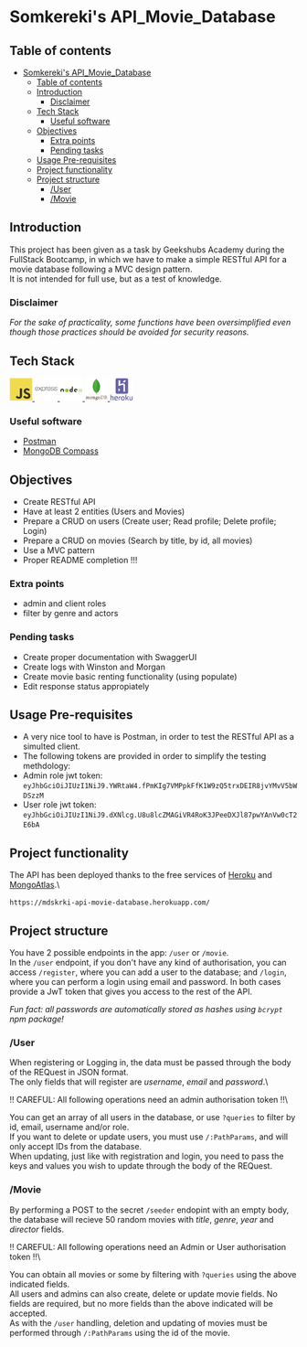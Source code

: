 # Somkereki's API_Movie_Database

## Table of contents
- [Somkereki's API_Movie_Database](#somkerekis-api_movie_database)
  - [Table of contents](#table-of-contents)
  - [Introduction](#introduction)
    - [Disclaimer](#disclaimer)
  - [Tech Stack](#tech-stack)
    - [Useful software](#useful-software)
  - [Objectives](#objectives)
    - [Extra points](#extra-points)
    - [Pending tasks](#pending-tasks)
  - [Usage Pre-requisites](#usage-pre-requisites)
  - [Project functionality](#project-functionality)
  - [Project structure](#project-structure)
    - [/User](#user)
    - [/Movie](#movie)

## Introduction
This project has been given as a task by Geekshubs Academy during the FullStack Bootcamp, in which we have to make a simple RESTful API for a movie database following a MVC design pattern.\
It is not intended for full use, but as a test of knowledge.

### Disclaimer
*For the sake of practicality, some functions have been oversimplified even though those practices should be avoided for security reasons.*

## Tech Stack

<p align='left'>
  <a href="https://developer.mozilla.org/es/docs/Web/JavaScript" target="_blank"> 
    <img src="https://raw.githubusercontent.com/devicons/devicon/master/icons/javascript/javascript-original.svg" alt="Javascript Logo" width="40" height="40"/> 
  </a>
  <a href="https://www.npmjs.com/package/express" target="_blank"> 
    <img src="https://raw.githubusercontent.com/devicons/devicon/master/icons/express/express-original-wordmark.svg" alt="Express Logo" width="40" height="40"/> 
  </a>
  <a href="https://nodejs.org/" target="_blank"> 
    <img src="https://raw.githubusercontent.com/devicons/devicon/master/icons/nodejs/nodejs-original-wordmark.svg" alt="NodeJS Logo" width="40" height="40"/> 
  </a>
  <a href="https://www.mongodb.com/" target="_blank"> 
    <img src="https://raw.githubusercontent.com/devicons/devicon/master/icons/mongodb/mongodb-original-wordmark.svg" alt="MongoDb Logo" width="40" height="40"/> 
  </a>
  <a href="https://www.heroku.com/" target="_blank"> 
    <img src="https://raw.githubusercontent.com/devicons/devicon/master/icons/heroku/heroku-plain-wordmark.svg" alt="Heroku Logo" width="40" height="40"/> 
  </a>
</p>

### Useful software
- [Postman](https://www.postman.com/)
- [MongoDB Compass](https://www.mongodb.com/products/compass)

## Objectives

- Create RESTful API
- Have at least 2 entities (Users and Movies)
- Prepare a CRUD on users (Create user; Read profile; Delete profile; Login)
- Prepare a CRUD on movies (Search by title, by id, all movies)
- Use a MVC pattern
- Proper README completion !!!

### Extra points

- admin and client roles
- filter by genre and actors

### Pending tasks 

- Create proper documentation with SwaggerUI
- Create logs with Winston and Morgan
- Create movie basic renting functionality (using populate)
- Edit response status appropiately

## Usage Pre-requisites
- A very nice tool to have is Postman, in order to test the RESTful API as a simulted client.
- The following tokens are provided in order to simplify the testing methdology:
- Admin role jwt token: `eyJhbGciOiJIUzI1NiJ9.YWRtaW4.fPmKIg7VMPpkFfK1W9zQ5trxDEIR8jvYMvV5bWDSzzM`
- User role jwt token: `eyJhbGciOiJIUzI1NiJ9.dXNlcg.U8u8lcZMAGiVR4RoK3JPeeDXJl87pwYAnVw0cT2E6bA`

## Project functionality 
The API has been deployed thanks to the free services of [Heroku](https://www.heroku.com/) and [MongoAtlas](https://www.mongodb.com/atlas/database).\
```
https://mdskrki-api-movie-database.herokuapp.com/
```
## Project structure
You have 2 possible endpoints in the app: `/user` or `/movie`.\
In the `/user` endpoint, if you don't have any kind of authorisation, you can access `/register`, where you can add a user to the database; and `/login`, where you can perform a login using email and password. In both cases provide a JwT token that gives you access to the rest of the API.

*Fun fact: all passwords are automatically stored as hashes using `bcrypt` npm package!*

### /User

When registering or Logging in, the data must be passed through the body of the REQuest in JSON format.\
The only fields that will register are *username*, *email* and *password*.\

‼️ CAREFUL: All following operations need an admin authorisation token ‼️\

You can get an array of all users in the database, or use `?queries` to filter by id, email, username and/or role.\
If you want to delete or update users, you must use `/:PathParams`, and will only accept IDs from the database.\
When updating, just like with registration and login, you need to pass the keys and values you wish to update through the body of the REQuest.

### /Movie

By performing a POST to the secret `/seeder` endopint with an empty body, the database will recieve 50 random movies with *title*, *genre*, *year* and *director* fields.

‼️ CAREFUL: All following operations need an Admin or User authorisation token ‼️\

You can obtain all movies or some by filtering with `?queries` using the above indicated fields.\
All users and admins can also create, delete or update movie fields. No fields are required, but no more fields than the above indicated will be accepted.\
As with the `/user` handling, deletion and updating of movies must be performed through `/:PathParams` using the id of the movie.